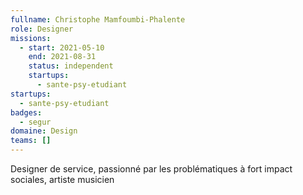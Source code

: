 ```yaml
---
fullname: Christophe Mamfoumbi-Phalente
role: Designer
missions:
  - start: 2021-05-10
    end: 2021-08-31
    status: independent
    startups:
      - sante-psy-etudiant
startups:
  - sante-psy-etudiant
badges:
  - segur
domaine: Design
teams: []
---
```

Designer de service, passionné par les problématiques à fort impact sociales, artiste musicien